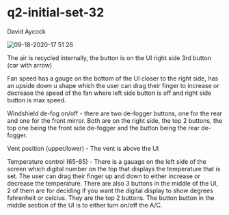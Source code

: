 # q2-initial-set-32

David Aycock


![09-18-2020-17 51 26](https://user-images.githubusercontent.com/47369071/93651685-eeecc280-f9d7-11ea-9867-40b6e14e38c0.jpg)

The air is recycled internally, the button is on the UI right side 3rd button (car with arrow)

Fan speed has a gauge on the bottom of the UI closer to the right side, has an upside down u shape which the user can drag their finger to increase or decrease the speed of the fan where left side button is off and right side button is max speed.

Windshield de-fog on/off - there are two de-fogger buttons, one for the rear and one for the front mirror. Both are on the right side, the top 2 buttons, the top one being the front side de-fogger and the button being the rear de-fogger.

Vent position (upper/lower) - The vent is above the UI

Temperature control (65-85) - There is a gauage on the left side of the screen which digital number on the top that displays the temperature that is set. The user can drag their finger up and down to either increase or decrease the temperature. There are also 3 buttons in the middle of the UI, 2 of them are for deciding if you want the digital display to show degrees fahrenheit or celcius. They are the top 2 buttons. The button button in the middle section of the UI is to either turn on/off the A/C.
